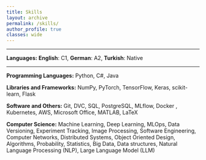 ```yaml
---
title: Skills
layout: archive
permalink: /skills/
author_profile: true
classes: wide
---
```


---

**Languages:** **English**: C1, **German**: A2, **Turkish**: Native

---

**Programming Languages:** Python, C#, Java


**Libraries and Frameworks:** NumPy, PyTorch, TensorFlow, Keras, scikit-learn, Flask



**Software and Others:**  Git, DVC, SQL, PostgreSQL, MLflow, Docker , Kubernetes, AWS, Microsoft Office, MATLAB, LaTeX

**Computer Science:** Machine Learning, Deep Learning, MLOps, Data Versioning, Experiment Tracking, Image Processing, Software Engineering, Computer Networks, Distributed Systems, Object Oriented Design, Algorithms, Probability, Statistics, Big Data, Data structures, Natural Language Processing (NLP), Large Language Model (LLM)